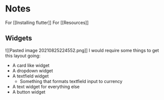 # Notes
For [[Installing flutter]]
For [[Resources]]

## Widgets
![[Pasted image 20210825224552.png]]
I would require some things to get this layout going:
* A card like widget
* A dropdown widget
* A textfield widget
	* Something that formats textfield input to currency
* A text widget for everything else
* A button widget
